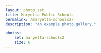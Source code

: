 ```yaml
---
layout: photo_set
title: Maryetta Public Schools
permalink: /maryetta-schools2/
description: "An example photo gallery."

photos:
    set: maryetta-schools2
    size: 6
---
```


